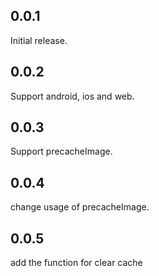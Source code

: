 ## 0.0.1
Initial release.

## 0.0.2
Support android, ios and web.

## 0.0.3
Support precacheImage.

## 0.0.4
change usage of precacheImage.

## 0.0.5
add the function for clear cache